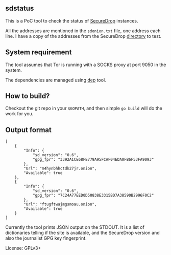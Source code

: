 ## sdstatus

This is a PoC tool to check the status of [SecureDrop](https://securedrop.org) instances.

All the addresses are mentioned in the `sdonion.txt` file, one address each line.
I have a copy of the addresses from the SecureDrop [directory](https://securedrop.org/directory)
to test.


## System requirement

The tool assumes that Tor is running with a SOCKS proxy at port 9050 in the system.

The dependencies are managed using [dep](https://golang.github.io/dep/) tool.


## How to build?

Checkout the git repo in your `$GOPATH`, and then simple `go build` will do the work
for you.



## Output format

```
[
	{
		"Info": {
			"sd_version": "0.6",
			"gpg_fpr": "3392A1CE68FE779A95FCAF04EDA0FB6F53FA9093"
		},
		"Url": "m4hynbhhctdk27jr.onion",
		"Available": true
	},
	{
		"Info": {
			"sd_version": "0.6",
			"gpg_fpr": "7C24A77EED0D50838E3315BD7A38590B2996F0C2"
		},
		"Url": "ftugftwajmgsmoau.onion",
		"Available": true
	}
]
```

Currently the tool prints JSON output on the STDOUT. It is a list of dictionaries telling if the site is available, and
the SecureDrop version and also the journalist GPG key fingerprint.

License: GPLv3+